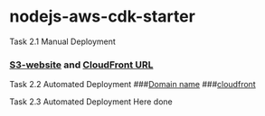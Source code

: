 # nodejs-aws-cdk-starter

Task 2.1 Manual Deployment
### [S3-website](https://nodejs-aws-shop-react1.s3.eu-west-1.amazonaws.com/index.html) and [CloudFront URL](https://d82d3iyhzejev.cloudfront.net)

Task 2.2 Automated Deployment
###[Domain name](d1qg6ersmgr5de.cloudfront.net)
###[cloudfront](js-cc-cloudfront-s33.s3.eu-west-1.amazonaws.com)


Task 2.3 Automated Deployment
Here done
